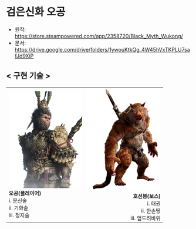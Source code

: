 # 검은신화 오공

- 원작: https://store.steampowered.com/app/2358720/Black_Myth_Wukong/
- 문서: https://drive.google.com/drive/folders/1ywouKtkQg_4W45hVxTKPLU7safJd9XiP

## < 구현 기술 >
<table>
  <tr>
    <td width="50%" align="left">
      <img src="add/Oh.png" alt="오공" width="200"/><br>
      <b>오공(플레이어)</b><br>
      i. 분신술<br>
      ii. 기화술<br>
      iii. 정지술<br>
    </td>
    <td width="50%" align="right">
      <img src="add/Hoo.png" alt="호선봉" width="200"/><br>
      <b>호선봉(보스)</b><br>
      i. 태권<br>
      ii. 한손땅<br>
      iii. 엎드려바위<br>
    </td>
  </tr>
</table>




